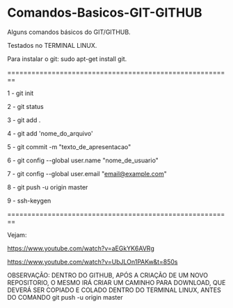 # Comandos-Basicos-GIT-GITHUB
Alguns comandos básicos do GIT/GITHUB. 

Testados no TERMINAL LINUX. 

Para instalar o git: sudo apt-get install git.

========================================================

1 - git init 

2 - git status

3 - git add .

4 - git add 'nome_do_arquivo'

5 - git commit -m "texto_de_apresentacao" 

6 - git config --global user.name "nome_de_usuario"

7 - git config --global user.email "email@example.com"

8 - git push -u origin master

9 - ssh-keygen

========================================================

Vejam:

https://www.youtube.com/watch?v=aEGkYK6AVRg   

https://www.youtube.com/watch?v=UbJLOn1PAKw&t=850s


OBSERVAÇÃO: DENTRO DO GITHUB, APÓS A CRIAÇÃO DE UM NOVO REPOSITORIO, O MESMO IRÁ CRIAR UM CAMINHO PARA DOWNLOAD, QUE DEVERÁ SER COPIADO E COLADO DENTRO DO TERMINAL LINUX, ANTES DO COMANDO git push -u origin master
